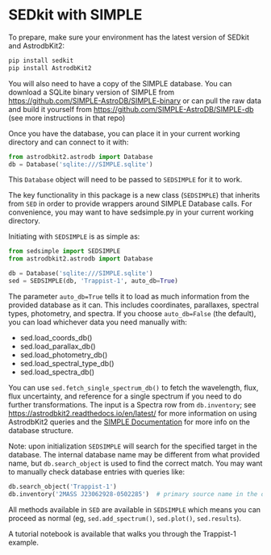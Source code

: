 # SEDkit with SIMPLE

To prepare, make sure your environment has the latest version of SEDkit and AstrodbKit2:

```bash
pip install sedkit
pip install AstrodbKit2
```

You will also need to have a copy of the SIMPLE database. 
You can download a SQLite binary version of SIMPLE from https://github.com/SIMPLE-AstroDB/SIMPLE-binary 
or can pull the raw data and build it yourself from https://github.com/SIMPLE-AstroDB/SIMPLE-db (see more instructions in that repo)

Once you have the database, you can place it in your current working directory and can connect to it with:

```python
from astrodbkit2.astrodb import Database
db = Database('sqlite:///SIMPLE.sqlite')
```

This `Database` object will need to be passed to `SEDSIMPLE` for it to work.

The key functionality in this package is a new class (`SEDSIMPLE`) that inherits from `SED` in order 
to provide wrappers around SIMPLE Database calls. 
For convenience, you may want to have sedsimple.py in your current working directory. 

Initiating with `SEDSIMPLE` is as simple as:

```python
from sedsimple import SEDSIMPLE
from astrodbkit2.astrodb import Database

db = Database('sqlite:///SIMPLE.sqlite')
sed = SEDSIMPLE(db, 'Trappist-1', auto_db=True)
```

The parameter `auto_db=True` tells it to load as much information from the provided database as it can. 
This includes coordinates, parallaxes, spectral types, photometry, and spectra. 
If you choose `auto_db=False` (the default), you can load whichever data you need manually with:
 - sed.load_coords_db()
 - sed.load_parallax_db()
 - sed.load_photometry_db()
 - sed.load_spectral_type_db()
 - sed.load_spectra_db()

You can use `sed.fetch_single_spectrum_db()` to fetch the wavelength, flux, flux uncertainty, 
and reference for a single spectrum if you need to do further transformations. 
The input is a Spectra row from `db.inventory`; 
see https://astrodbkit2.readthedocs.io/en/latest/ for more information on using AstrodbKit2 queries 
and the [SIMPLE Documentation](https://github.com/SIMPLE-AstroDB/SIMPLE-db/tree/main/documentation) for more info on the database structure.

Note: upon initialization `SEDSIMPLE` will search for the specified target in the database. 
The internal database name may be different from what provided name, 
but `db.search_object` is used to find the correct match. 
You may want to manually check database entries with queries like:

```python
db.search_object('Trappist-1')
db.inventory('2MASS J23062928-0502285')  # primary source name in the database for Trappist-1
```

All methods available in `SED` are available in `SEDSIMPLE` which means you can proceed as normal 
(eg, `sed.add_spectrum()`, `sed.plot()`, `sed.results`).

A tutorial notebook is available that walks you through the Trappist-1 example.
